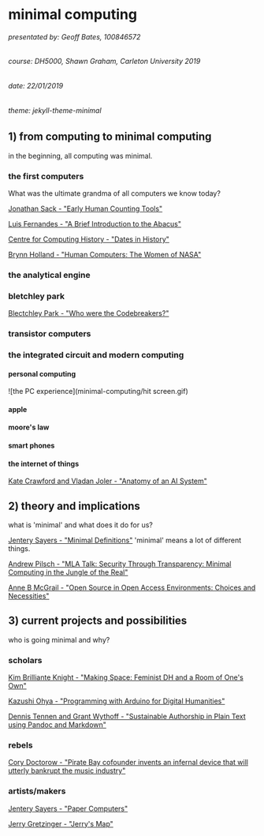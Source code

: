 # minimal computing
###### presentated by: Geoff Bates, 100846572
###### course: DH5000, Shawn Graham, Carleton University 2019
###### date: 22/01/2019
###### theme: jekyll-theme-minimal

## 1) from computing to minimal computing
in the beginning, all computing was minimal.
### the first computers
What was the ultimate grandma of all computers we know today?

[Jonathan Sack - "Early Human Counting Tools"](https://mathtimeline.weebly.com/early-human-counting-tools.html)

[Luis Fernandes - "A Brief Introduction to the Abacus"](https://www.ee.ryerson.ca/~elf/abacus/intro.html)

[Centre for Computing History - "Dates in History"](http://www.computinghistory.org.uk/cgi/computing-timeline.pl)

[Brynn Holland - "Human Computers: The Women of NASA"](https://www.history.com/news/human-computers-women-at-nasa)

### the analytical engine
### bletchley park

[Blectchley Park - "Who were the Codebreakers?"](https://bletchleypark.org.uk/our-story/bletchley-park-people/who-were-the-codebreakers)
### transistor computers
### the integrated circuit and modern computing
#### personal computing

![the PC experience](minimal-computing/hit screen.gif)

#### apple
#### moore's law
#### smart phones
#### the internet of things
[Kate Crawford and Vladan Joler - "Anatomy of an AI System"](https://anatomyof.ai/)

## 2) theory and implications
what is 'minimal' and what does it do for us?

[Jentery Sayers - "Minimal Definitions"](http://go-dh.github.io/mincomp/thoughts/2016/10/02/minimal-definitions/)
'minimal' means a lot of different things.

[Andrew Pilsch - "MLA Talk: Security Through Transparency: Minimal Computing in the Jungle of the Real"](https://andrew.pilsch.com/blog/2018/01/05/minimal-computing/)

[Anne B McGrail - "Open Source in Open Access Environments: Choices and Necessities"](https://go-dh.github.io/mincomp/thoughts/2017/02/17/mcgrail-choices/)

## 3) current projects and possibilities
who is going minimal and why?

### scholars

[Kim Brilliante Knight - "Making Space: Feminist DH and a Room of One's Own"](https://go-dh.github.io/mincomp/thoughts/2017/02/18/knight-makingspace/)

[Kazushi Ohya - "Programming with Arduino for Digital Humanities"](http://journalofdigitalhumanities.org/2-3/programming-with-arduino-for-digital-humanities/)

[Dennis Tennen and Grant Wythoff - "Sustainable Authorship in Plain Text using Pandoc and Markdown"](https://programminghistorian.org/en/lessons/sustainable-authorship-in-plain-text-using-pandoc-and-markdown)

### rebels

[Cory Doctorow - "Pirate Bay cofounder invents an infernal device that will utterly bankrupt the music industry"](https://boingboing.net/2015/12/22/pirate-bay-cofounder-invents-a.html)

### artists/makers

[Jentery Sayers - "Paper Computers"](https://jentery.github.io/508v4/)

[Jerry Gretzinger - "Jerry's Map"](http://www.jerrysmap.com/biography)
